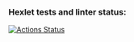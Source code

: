 ### Hexlet tests and linter status:
[![Actions Status](https://github.com/Kriptonvip/frontend-project-lvl1/workflows/hexlet-check/badge.svg)](https://github.com/Kriptonvip/frontend-project-lvl1/actions)